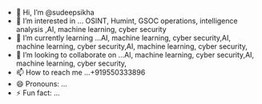 - 👋 Hi, I’m @sudeepsikha
- 👀 I’m interested in ... OSINT, Humint, GSOC operations, intelligence analysis ,AI, machine learning, cyber security
- 🌱 I’m currently learning ...AI, machine learning, cyber security,AI, machine learning, cyber security,AI, machine learning, cyber security,
- 💞️ I’m looking to collaborate on ...AI, machine learning, cyber security,AI, machine learning, cyber security,
- 📫 How to reach me ...+919550333896 
- 😄 Pronouns: ...
- ⚡ Fun fact: ...

<!---
sudeepsikha/sudeepsikha is a ✨ special ✨ repository because its `README.md` (this file) appears on your GitHub profile.
You can click the Preview link to take a look at your changes.
--->
